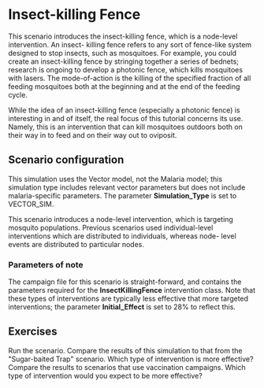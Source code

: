 # Insect-killing Fence

This scenario introduces the insect-killing fence, which is a node-level intervention.  An insect-
killing fence refers to any sort of fence-like system designed to stop insects, such as mosquitoes.
For example, you could create an insect-killing fence by stringing together a series of bednets;
research is ongoing to develop a photonic fence, which kills mosquitoes with lasers. The
mode-of-action is the killing of the specified fraction of all feeding mosquitoes both at the
beginning and at the end of the feeding cycle.

While the idea of an insect-killing fence (especially a photonic fence) is interesting in and of
itself, the real focus of this tutorial concerns its use. Namely, this is an intervention that can
kill mosquitoes outdoors both on their way in to feed and on their way out to oviposit.


## Scenario configuration

This simulation uses the Vector model, not the Malaria model; this simulation type includes relevant
vector parameters but does not include malaria-specific parameters. The parameter **Simulation_Type**
is set to VECTOR_SIM.

This scenario introduces a node-level intervention, which is targeting mosquito populations. Previous
scenarios used individual-level interventions which are distributed to individuals, whereas node-
level events are distributed to particular nodes.


### Parameters of note

The campaign file for this scenario is straight-forward, and contains the parameters required for
the **InsectKillingFence** intervention class. Note that these types of interventions are typically
less effective that more targeted interventions; the parameter **Initial_Effect** is set to 28% to
reflect this.


## Exercises

Run the scenario. Compare the results of this simulation to that from the "Sugar-baited Trap"
scenario. Which type of intervention is more effective? Compare the results to scenarios that
use vaccination campaigns. Which type of intervention would you expect to be more effective?

